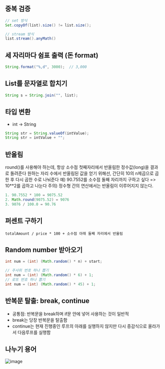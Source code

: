 ## 중복 검증

```java
// set 방식
Set.copyOf(list).size() != list.size();

// stream 방식
list.stream().anyMath()
```


## 세 자리마다 쉼표 출력 (돈 format)
```java
String.format("%,d", 3000);  // 3,000
```

## List를 문자열로 합치기
```java
String s = String.join("", list);
```

## 타입 변환
- int → String
```java
String str = String.valueOf(intValue);
String str = intValue + "";
```

## 반올림
round()를 사용해야 하는데, 항상 소수점 첫째자리에서 반올림한 정수값(long)을 결과로 돌려준다
원하는 자리 수에서 반올림된 값을 얻기 위해선, 간단히 10의 n제곱으로 곱한 후 다시 곱한 수로 나눠준다
예) 90.7552를 소수점 둘째 자리까지 구하고 싶다 => 10**2를 곱하고 나눈다
주의) 정수형 간의 연산에서는 반올림이 이루어지지 않는다.
```java
1. 90.7552 * 100 = 9075.52
2. Math.round(9075.52) = 9076
3. 9076 / 100.0 = 90.76
```

## 퍼센트 구하기 
`totalAmount / price * 100 + 소수점 아래 둘째 자리에서 반올림`


## Random number 받아오기
```java
int num = (int) (Math.random() * n) + start;

// 주사위 번호 하나 뽑기
int num = (int) (Math.random() * 6) + 1;
// 로또 번호 하나 뽑기
int num = (int) (Math.random() * 45) + 1;
```

## 반복문 탈출: break, continue
- 공통점: 반복문을 break하며 if문 안에 넣어 사용하는 것이 일반적
- break는 당장 반복문을 탈출함
- continue는 현재 진행중인 루프의 아래를 실행하지 않지만 다시 증감식으로 올라가서 다음루프를 실행함


## 나누기 용어
![image](https://github.com/skylar1220/wootech-final-test-study/assets/110809927/5293c2fe-697e-4661-b66e-6b8e629d005c)
